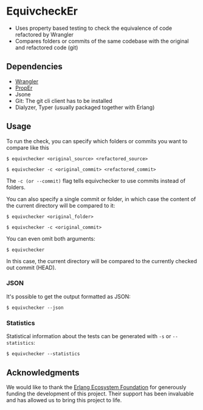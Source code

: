 # EquivcheckEr

- Uses property based testing to check the equivalence of code refactored by Wrangler
- Compares folders or commits of the same codebase with the original and refactored code (git)

## Dependencies

- [Wrangler](https://refactoringtools.github.io/docs/wrangler/)
- [PropEr](https://proper-testing.github.io/)
- Jsone
- Git: The git cli client has to be installed
- Dialyzer, Typer (usually packaged together with Erlang)

## Usage

To run the check, you can specify which folders or commits you want to compare like this

`$ equivchecker <original_source> <refactored_source>`

`$ equivchecker -c <original_commit> <refactored_commit>`

The `-c (or --commit)` flag tells equivchecker to use commits instead of folders.

You can also specify a single commit or folder, in which case the content of the current directory will be compared to it:

`$ equivchecker <original_folder>`

`$ equivchecker -c <original_commit>`

You can even omit both arguments:

`$ equivchecker`

In this case, the current directory will be compared to the currently checked out commit (HEAD).

### JSON

It's possible to get the output formatted as JSON:

`$ equivchecker --json`

### Statistics

Statistical information about the tests can be generated with `-s` or `--statistics`:

`$ equivchecker --statistics`

## Acknowledgments

We would like to thank the [Erlang Ecosystem Foundation](https://erlef.org/) for generously funding the development of this project.
Their support has been invaluable and has allowed us to bring this project to life.

